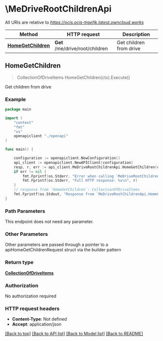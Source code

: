 # \MeDriveRootChildrenApi

All URIs are relative to *https://ocis.ocis-traefik.latest.owncloud.works*

Method | HTTP request | Description
------------- | ------------- | -------------
[**HomeGetChildren**](MeDriveRootChildrenApi.md#HomeGetChildren) | **Get** /me/drive/root/children | Get children from drive



## HomeGetChildren

> CollectionOfDriveItems HomeGetChildren(ctx).Execute()

Get children from drive

### Example

```go
package main

import (
    "context"
    "fmt"
    "os"
    openapiclient "./openapi"
)

func main() {

    configuration := openapiclient.NewConfiguration()
    api_client := openapiclient.NewAPIClient(configuration)
    resp, r, err := api_client.MeDriveRootChildrenApi.HomeGetChildren(context.Background()).Execute()
    if err != nil {
        fmt.Fprintf(os.Stderr, "Error when calling `MeDriveRootChildrenApi.HomeGetChildren``: %v\n", err)
        fmt.Fprintf(os.Stderr, "Full HTTP response: %v\n", r)
    }
    // response from `HomeGetChildren`: CollectionOfDriveItems
    fmt.Fprintf(os.Stdout, "Response from `MeDriveRootChildrenApi.HomeGetChildren`: %v\n", resp)
}
```

### Path Parameters

This endpoint does not need any parameter.

### Other Parameters

Other parameters are passed through a pointer to a apiHomeGetChildrenRequest struct via the builder pattern


### Return type

[**CollectionOfDriveItems**](CollectionOfDriveItems.md)

### Authorization

No authorization required

### HTTP request headers

- **Content-Type**: Not defined
- **Accept**: application/json

[[Back to top]](#) [[Back to API list]](../README.md#documentation-for-api-endpoints)
[[Back to Model list]](../README.md#documentation-for-models)
[[Back to README]](../README.md)

